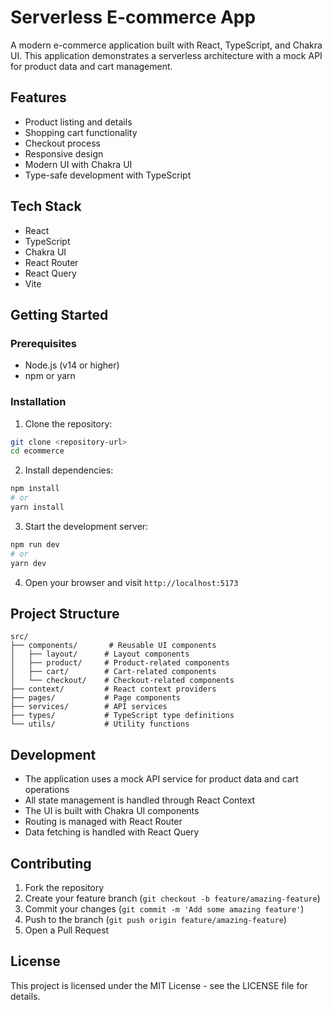 # Serverless E-commerce App

A modern e-commerce application built with React, TypeScript, and Chakra UI. This application demonstrates a serverless architecture with a mock API for product data and cart management.

## Features

- Product listing and details
- Shopping cart functionality
- Checkout process
- Responsive design
- Modern UI with Chakra UI
- Type-safe development with TypeScript

## Tech Stack

- React
- TypeScript
- Chakra UI
- React Router
- React Query
- Vite

## Getting Started

### Prerequisites

- Node.js (v14 or higher)
- npm or yarn

### Installation

1. Clone the repository:

```bash
git clone <repository-url>
cd ecommerce
```

2. Install dependencies:

```bash
npm install
# or
yarn install
```

3. Start the development server:

```bash
npm run dev
# or
yarn dev
```

4. Open your browser and visit `http://localhost:5173`

## Project Structure

```
src/
├── components/       # Reusable UI components
│   ├── layout/      # Layout components
│   ├── product/     # Product-related components
│   ├── cart/        # Cart-related components
│   └── checkout/    # Checkout-related components
├── context/         # React context providers
├── pages/           # Page components
├── services/        # API services
├── types/           # TypeScript type definitions
└── utils/           # Utility functions
```

## Development

- The application uses a mock API service for product data and cart operations
- All state management is handled through React Context
- The UI is built with Chakra UI components
- Routing is managed with React Router
- Data fetching is handled with React Query

## Contributing

1. Fork the repository
2. Create your feature branch (`git checkout -b feature/amazing-feature`)
3. Commit your changes (`git commit -m 'Add some amazing feature'`)
4. Push to the branch (`git push origin feature/amazing-feature`)
5. Open a Pull Request

## License

This project is licensed under the MIT License - see the LICENSE file for details.
